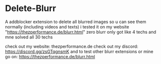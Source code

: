 # Delete-Blurr
A addblocker extension to delete all blurred images so u can see them normally (including videos and texts) 
i tested it on my website "https://thezperformance.de/blurr.html" zero blurr only got like 4 techs and mne solved all 30 techs 


check out my website: thezperformance.de
check out my discord: https://discord.gg/zsGTqgnsmK
and to test other blurr extensions or mine go on: https://thezperformance.de/blurr.html
